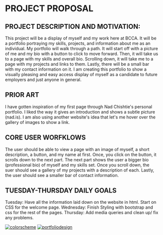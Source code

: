 # PROJECT PROPOSAL 

## PROJECT DESCRIPTION AND MOTIVATION:
This project will be a display of myself and my work here at BCCA. It will be a portfolio portraying my skills, projects, and information about me as an individual. My portfolio will walk through a path. It will start off with a picture of me and my bio with a button to click to move forward. Then, it will take us to a page with my skills and overall bio. Scrolling down, it will take me to a page with my projects and links to them. Lastly, there will be a small bar with my contact information on it. I am creating this portfolio to show a visually pleasing and easy access display of myself as a candidate to future employers and just anyone in general. 

## PRIOR ART
I have gotten inspiration of my first page through Nad Chishtie's personal portfolio. I liked the way it gives an introduction and shows a subtle picture (nad.is). I am also using another website's idea that let's me hover over the gallery of images to show a link. 

## CORE USER WORFKLOWS
The user should be able to view a page with an image of myself, a short description, a button, and my name at first. Once, you click on the button, it scrolls down to the next part. The next part shows the user a bigger bio (professional bio) of myself and my skills set. Once you scroll down, the suer should see a gallery of my projects with a description of each. Lastly, the user should see a smaller bar of contact information. 

## TUESDAY-THURSDAY DAILY GOALS
Tuesday: Have all the information laid down on the website in html. Start on CSS for the welcome page. 
Wednesday:  Finish Styling with bootstrap and css for the rest of the pages. 
Thursday: Add media queries and clean up/ fix any problems. 


<a href="https://ibb.co/R4QRmh6"><img src="https://i.ibb.co/84P1pzx/colorscheme.png" alt="colorscheme" border="0"></a>
<a href="https://imgbb.com/"><img src="https://i.ibb.co/f40zcxR/portfoliodesign.png" alt="portfoliodesign" border="0"></a>
